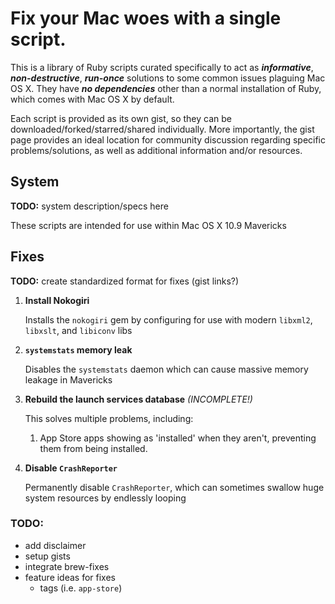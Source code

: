 # Fix your Mac woes with a single script.
This is a library of Ruby scripts curated specifically to act as ***informative***, ***non-destructive***, ***run-once*** solutions to some common issues plaguing Mac OS X. They have ***no dependencies*** other than a normal installation of Ruby, which comes with Mac OS X by default.

Each script is provided as its own gist, so they can be downloaded/forked/starred/shared individually. More importantly, the gist page provides an ideal location for community discussion regarding specific problems/solutions, as well as additional information and/or resources.

## System
**TODO:** system description/specs here

These scripts are intended for use within Mac OS X 10.9 Mavericks

## Fixes
**TODO:** create standardized format for fixes (gist links?)

1. **Install Nokogiri**

    Installs the `nokogiri` gem by configuring for use with modern `libxml2`, `libxslt`, and `libiconv` libs
    
2. **`systemstats` memory leak**

    Disables the `systemstats` daemon which can cause massive memory leakage in Mavericks
    
3. **Rebuild the launch services database** *(INCOMPLETE!)*

    This solves multiple problems, including:
    1. App Store apps showing as 'installed' when they aren't, preventing them from being installed.
    
4. **Disable `CrashReporter`**

    Permanently disable `CrashReporter`, which can sometimes swallow huge system resources by endlessly looping
 
   

### TODO:
- add disclaimer
- setup gists
- integrate brew-fixes
- feature ideas for fixes
    - tags (i.e. `app-store`)